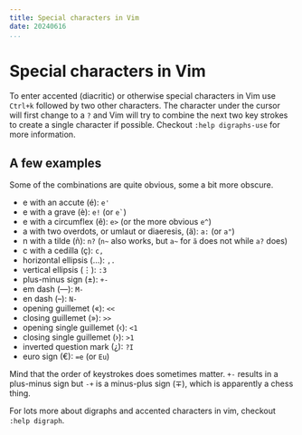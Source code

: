 ```yaml
---
title: Special characters in Vim
date: 20240616
...
```


# Special characters in Vim

To enter accented (diacritic) or otherwise special characters in Vim use
`Ctrl+k` followed by two other characters. The character under the cursor will
first change to a `?` and Vim will try to combine the next two key strokes to
create a single character if possible. Checkout `:help digraphs-use` for more
information.

## A few  examples

Some of the combinations are quite obvious, some a bit more obscure.

- e with an accute (é): `e'`
- e with a grave (è): `e!` (or `` e` ``)
- e with a circumflex (ê): `e>` (or the more obvious  `e^`)
- a with two overdots, or umlaut or diaeresis, (ä): `a:` (or `a"`)
- n with a tilde (ñ): `n?` (`n~` also works, but `a~` for `ã` does not while
  `a?` does)
- c with a cedilla (ç):  `c,`
- horizontal ellipsis (…): `,.`
- vertical ellipsis (⋮): `:3`
- plus-minus sign (±): `+-`
- em dash (—): `M-`
- en dash (–): `N-`
- opening guillemet («): `<<`
- closing guillemet (»): `>>`
- opening single guillemet (‹): `<1`
- closing single guillemet (›): `>1`
- inverted question mark (¿): `?I`
- euro sign (€): `=e` (or `Eu`)

Mind that the order of keystrokes does sometimes matter. `+-` results in a
plus-minus sign but `-+` is a minus-plus sign (∓), which is apparently a chess
thing.

For lots more about digraphs and accented characters in vim, checkout `:help
digraph`.
